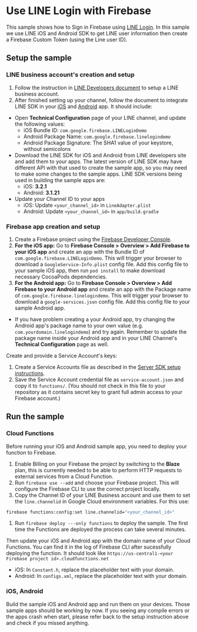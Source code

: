 # Use LINE Login with Firebase

This sample shows how to Sign in Firebase using [LINE Login](https://developers.line.me/line-login/overview). In this sample we use LINE iOS and Android SDK to get LINE user information then create a Firebase Custom Token (using the Line user ID).

## Setup the sample

### LINE business account's creation and setup

 1. Follow the instruction in [LINE Developers document](https://developers.line.me/line-login/overview) to setup a LINE business account.
 1. After finished setting up your channel, follow the document to integrate LINE SDK in your [iOS](https://developers.line.me/ios/overview) and [Android](https://developers.line.me/android/overview) app. It should include:
  * Open **Technical Configuration** page of your LINE channel, and update the following values:
    * iOS Bundle ID: `com.google.firebase.LINELoginDemo`
    * Android Package Name: `com.google.firebase.linelogindemo`
    * Android Package Signature: The SHA1 value of your keystore, without semicolons
  * Download the LINE SDK for iOS and Android from LINE developers site and add them to your apps. The latest version of LINE SDK may have different API with that used to create the sample app, so you may need to make some changes to the sample apps. LINE SDK versions being used in building the sample apps are:
    *  iOS: **3.2.1**
    *  Android: **3.1.21** 
  * Update your Channel ID to your apps
    * iOS: Update `<your_channel_id>` in `LineAdapter.plist`
    * Android: Update `<your_channel_id>` in `app/build.gradle` 

### Firebase app creation and setup

 1. Create a Firebase project using the [Firebase Developer Console](https://console.firebase.google.com).
 1. **For the iOS app:** Go to **Firebase Console > Overview > Add Firebase to your iOS app** and create an app with the Bundle ID of `com.google.firebase.LINELoginDemo`. This will trigger your browser to download a `GoogleService-Info.plist` config file. Add this config file to your sample iOS app, then run `pod install` to make download necessary CocoaPods dependencies.
 1. **For the Android app:** Go to **Firebase Console > Overview > Add Firebase to your Android app** and create an app with the Package name of `com.google.firebase.linelogindemo`. This will trigger your browser to download a `google-services.json` config file. Add this config file to your sample Android app.
  * If you have problem creating a your Android app, try changing the Android app's package name to your own value (e.g. `com.yourdomain.linelogindemo`) and try again. Remember to update the package name inside your Android app and in your LINE Channel's **Technical Configuration** page as well.
 
Create and provide a Service Account's keys:
 1. Create a Service Accounts file as described in the [Server SDK setup instructions](https://firebase.google.com/docs/server/setup#add_firebase_to_your_app).
 1. Save the Service Account credential file as `service-account.json` and copy it to `functions/`. 
 (You should not check in this file to your repository as it contains secret key to grant full admin access to your Firebase account.)

## Run the sample

### Cloud Functions

Before running your iOS and Android sample app, you need to deploy your function to Firebase.

 1. Enable Billing on your Firebase the project by switching to the **Blaze** plan, this is currently needed to be able to perform HTTP requests to external services from a Cloud Function.
 1. Run `firebase use --add` and choose your Firebase project. This will configure the Firebase CLI to use the correct project locally.
 1. Copy the Channel ID of your LINE Business account and use them to set the `line.channelid` in Google Cloud environment variables. For this use:
 
 ```bash
 firebase functions:config:set line.channelid="<your_channel_id>"
 ```
 1. Run `firebase deploy ---only functions` to deploy the sample. The first time the Functions are deployed the process can take several minutes.

Then update your iOS and Android app with the domain name of your Cloud Functions. You can find it in the log of Firebase CLI after sucessfully deploying the function. It should look like `https://us-central1-<your Firebase project id>.cloudfunctions.net`
 * iOS: In `Constant.h`, replace the placeholder text with your domain.
 * Android: In `configs.xml`, replace the placeholder text with your domain.

### iOS, Android

Build the sample iOS and Android app and run them on your devices. Those sample apps should be working by now. If you seeing any compile errors or the apps crash when start, please refer back to the setup instruction above and check if you missed anything.
